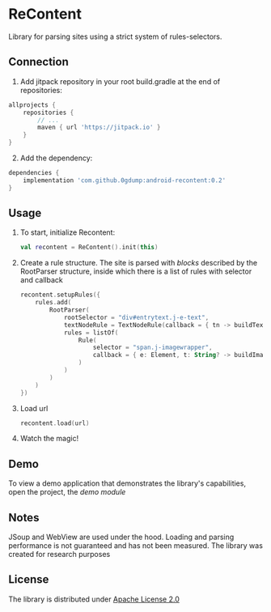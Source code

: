 # ReContent

Library for parsing sites using a strict system of rules-selectors.

## Connection

1. Add jitpack repository in your root build.gradle at the end of repositories:

  ```gradle
  allprojects {
      repositories {
          // ...
          maven { url 'https://jitpack.io' }
      }
  }
  ```

2. Add the dependency:

  ```gradle
  dependencies {
      implementation 'com.github.0gdump:android-recontent:0.2'
  }
  ```

## Usage

1. To start, initialize Recontent:

    ```kotlin
    val reсontent = ReContent().init(this)
    ```

2. Create a rule structure. The site is parsed with *blocks* described by the RootParser structure, inside which there is a list of rules with selector and callback

    ```kotlin
    reсontent.setupRules({
        rules.add(
            RootParser(
                rootSelector = "div#entrytext.j-e-text",
                textNodeRule = TextNodeRule(callback = { tn -> buildText(tn) }),
                rules = listOf(
                    Rule(
                        selector = "span.j-imagewrapper",
                        callback = { e: Element, t: String? -> buildImage(e, t) }
                    )
                )
            )
        )
    })
    ```

3. Load url

    ```kotlin
    recontent.load(url)
    ```

4. Watch the magic!

## Demo

To view a demo application that demonstrates the library's capabilities, open the project, the *demo module*

## Notes

JSoup and WebView are used under the hood. Loading and parsing performance is not guaranteed and has not been measured. The library was created for research purposes

## License

The library is distributed under [Apache License 2.0](https://github.com/0gdump/android-recontent/blob/master/LICENSE)
